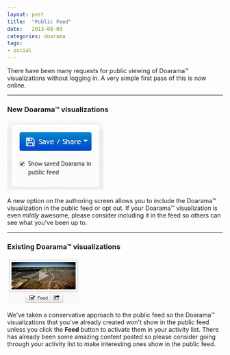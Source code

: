 ```yaml
---
layout: post
title:  "Public Feed"
date:   2013-08-09
categories: doarama
tags: 
- social
---
```


There have been many requests for public viewing of Doarama&trade; visualizations without logging in.  A very simple first pass of this is now online.

***

### New Doarama&trade; visualizations

![Feed](/assets/2013-08-09-feed.jpg)

A new option on the authoring screen allows you to include the Doarama&trade; visualization in the public feed or opt out.  If your Doarama&trade; visualization is even _mildly_ awesome, please consider including it in the feed so others can see what you've been up to.

***

### Existing Doarama&trade; visualizations

![Feed](/assets/2013-08-09-listfeed.jpg)

We've taken a conservative approach to the public feed so the Doarama&trade; visualizations that you've already created won't show in the public feed unless you click the **Feed**  button to activate them in your activity list.  There has already been some amazing content posted so please consider going through your activity list to make interesting ones show in the public feed.


